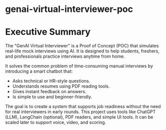 # genai-virtual-interviewer-poc
# Executive Summary

The "GenAI Virtual Interviewer" is a Proof of Concept (POC) that simulates real-life mock interviews using AI. It is designed to help students, freshers, and professionals practice interviews anytime from home.

It solves the common problem of time-consuming manual interviews by introducing a smart chatbot that:
- Asks technical or HR-style questions.
- Understands resumes using PDF reading tools.
- Gives instant feedback on answers.
- Is simple to use and beginner-friendly.

The goal is to create a system that supports job readiness without the need for real interviewers in early rounds. This project uses tools like ChatGPT (LLM), LangChain (optional), PDF readers, and simple UI tools. It can be scaled later to support voice, video, and scoring.
